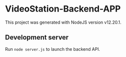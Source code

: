 # VideoStation-Backend-APP

This project was generated with NodeJS version v12.20.1.

## Development server

Run `node server.js` to launch the backend API.


